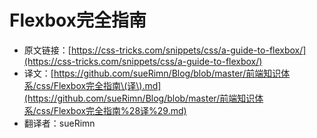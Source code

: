 # Flexbox完全指南

* 原文链接：[https://css-tricks.com/snippets/css/a-guide-to-flexbox/](https://css-tricks.com/snippets/css/a-guide-to-flexbox/)
* 译文：[https://github.com/sueRimn/Blog/blob/master/前端知识体系/css/Flexbox完全指南\(译\).md](https://github.com/sueRimn/Blog/blob/master/前端知识体系/css/Flexbox完全指南%28译%29.md)
* 翻译者：sueRimn



